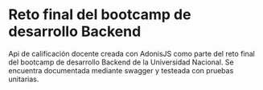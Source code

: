 # Reto final del bootcamp de desarrollo Backend
Api de calificación docente creada con AdonisJS como parte del reto final del bootcamp de desarrollo Backend de la Universidad Nacional. Se encuentra documentada mediante swagger y testeada con pruebas unitarias.
